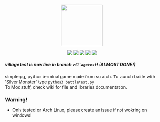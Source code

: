 <p align="center"> <image src="simpleRpg.svg" height=136/> <p/>
<p align="center">
  <image src="https://img.shields.io/github/last-commit/reversee-dev/simplerpg/main?style=flat-plastic"/>
  <image src="https://img.shields.io/github/repo-size/reversee-dev/simplerpg?style=flat-plastic"/>
  <image src="https://img.shields.io/github/stars/reversee-dev/simplerpg?style=social"/>
  <image src="https://img.shields.io/badge/python-3.9.7-blueviolet?style=flat-plastic"/>
  <image src="https://img.shields.io/badge/version-1.4a-ff69b4?style=flat-plastic"/>
 </p>

##### village test is now live in branch ```villagetest```! (ALMOST DONE!)
simplerpg, python terminal game made from scratch. 
To launch battle with 'Silver Monster' type ```python3 battletest.py```  
To Mod stuff, check wiki for file and libraries documentation.  

### Warning!
* Only tested on Arch Linux, please create an issue if not wokring on windows!
